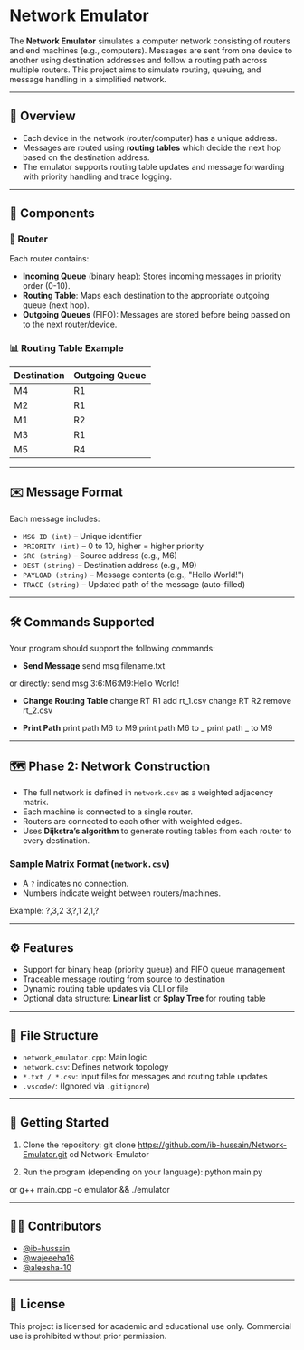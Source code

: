 ﻿# Network Emulator

The **Network Emulator** simulates a computer network consisting of routers and end machines (e.g., computers). Messages are sent from one device to another using destination addresses and follow a routing path across multiple routers. This project aims to simulate routing, queuing, and message handling in a simplified network.

---

## 📡 Overview

- Each device in the network (router/computer) has a unique address.
- Messages are routed using **routing tables** which decide the next hop based on the destination address.
- The emulator supports routing table updates and message forwarding with priority handling and trace logging.

---

## 🧱 Components

### 🔁 Router

Each router contains:

- **Incoming Queue** (binary heap): Stores incoming messages in priority order (0-10).
- **Routing Table**: Maps each destination to the appropriate outgoing queue (next hop).
- **Outgoing Queues** (FIFO): Messages are stored before being passed on to the next router/device.

### 📊 Routing Table Example

| Destination | Outgoing Queue |
| ----------- | -------------- |
| M4          | R1             |
| M2          | R1             |
| M1          | R2             |
| M3          | R1             |
| M5          | R4             |

---

## ✉️ Message Format

Each message includes:

- `MSG ID (int)` – Unique identifier
- `PRIORITY (int)` – 0 to 10, higher = higher priority
- `SRC (string)` – Source address (e.g., M6)
- `DEST (string)` – Destination address (e.g., M9)
- `PAYLOAD (string)` – Message contents (e.g., "Hello World!")
- `TRACE (string)` – Updated path of the message (auto-filled)

---

## 🛠️ Commands Supported

Your program should support the following commands:

- **Send Message**
  send msg filename.txt

or directly:
send msg 3:6:M6:M9:Hello World!


- **Change Routing Table**
  change RT R1 add rt_1.csv
  change RT R2 remove rt_2.csv


- **Print Path**
  print path M6 to M9
  print path M6 to _
  print path _ to M9


---

## 🗺️ Phase 2: Network Construction

- The full network is defined in `network.csv` as a weighted adjacency matrix.
- Each machine is connected to a single router.
- Routers are connected to each other with weighted edges.
- Uses **Dijkstra’s algorithm** to generate routing tables from each router to every destination.

### Sample Matrix Format (`network.csv`)

- A `?` indicates no connection.
- Numbers indicate weight between routers/machines.

Example:
?,3,2
3,?,1
2,1,?



---

## ⚙️ Features

- Support for binary heap (priority queue) and FIFO queue management
- Traceable message routing from source to destination
- Dynamic routing table updates via CLI or file
- Optional data structure: **Linear list** or **Splay Tree** for routing table

---

## 📁 File Structure

- `network_emulator.cpp`: Main logic
- `network.csv`: Defines network topology
- `*.txt / *.csv`: Input files for messages and routing table updates
- `.vscode/`: (Ignored via `.gitignore`)

---

## 🚀 Getting Started

1. Clone the repository:
   git clone https://github.com/ib-hussain/Network-Emulator.git
   cd Network-Emulator


2. Run the program (depending on your language):
   python main.py

or
g++ main.cpp -o emulator && ./emulator


---

## 👨‍💻 Contributors

- [@ib-hussain](https://github.com/ib-hussain)
- [@wajeeeha16](https://github.com/wajeeeha16)
- [@aleesha-10](https://github.com/aleesha-10)

---

## 📜 License

This project is licensed for academic and educational use only. Commercial use is prohibited without prior permission.
